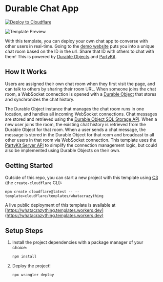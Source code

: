 # Durable Chat App

[![Deploy to Cloudflare](https://deploy.workers.cloudflare.com/button)](https://deploy.workers.cloudflare.com/?url=https://github.com/cloudflare/templates/tree/main/whatacrazything)

![Template Preview](https://imagedelivery.net/wSMYJvS3Xw-n339CbDyDIA/da00d330-9a3b-40a2-e6df-b08813fb7200/public)

<!-- dash-content-start -->

With this template, you can deploy your own chat app to converse with other users in real-time. Going to the [demo website](https://whatacrazything.templates.workers.dev) puts you into a unique chat room based on the ID in the url. Share that ID with others to chat with them! This is powered by [Durable Objects](https://developers.cloudflare.com/durable-objects/) and [PartyKit](https://www.partykit.io/).

## How It Works

Users are assigned their own chat room when they first visit the page, and can talk to others by sharing their room URL. When someone joins the chat room, a WebSocket connection is opened with a [Durable Object](https://developers.cloudflare.com/durable-objects/) that stores and synchronizes the chat history.

The Durable Object instance that manages the chat room runs in one location, and handles all incoming WebSocket connections. Chat messages are stored and retrieved using the [Durable Object SQL Storage API](https://developers.cloudflare.com/durable-objects/api/sql-storage/). When a new user joins the room, the existing chat history is retrieved from the Durable Object for that room. When a user sends a chat message, the message is stored in the Durable Object for that room and broadcast to all other users in that room via WebSocket connection. This template uses the [PartyKit Server API](https://docs.partykit.io/reference/partyserver-api/) to simplify the connection management logic, but could also be implemented using Durable Objects on their own.

<!-- dash-content-end -->

## Getting Started

Outside of this repo, you can start a new project with this template using [C3](https://developers.cloudflare.com/pages/get-started/c3/) (the `create-cloudflare` CLI):

```
npm create cloudflare@latest -- --template=cloudflare/templates/whatacrazything
```

A live public deployment of this template is available at [https://whatacrazything.templates.workers.dev](https://whatacrazything.templates.workers.dev)

## Setup Steps

1. Install the project dependencies with a package manager of your choice:
   ```bash
   npm install
   ```
2. Deploy the project!
   ```bash
   npx wrangler deploy
   ```
